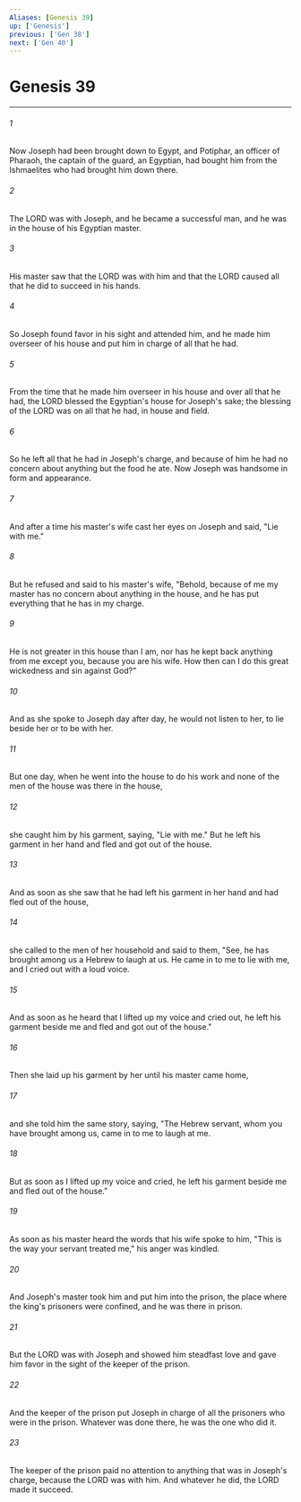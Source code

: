 ```yaml
---
Aliases: [Genesis 39]
up: ['Genesis']
previous: ['Gen 38']
next: ['Gen 40']
---
```

# Genesis 39
***



###### 1 
Now Joseph had been brought down to Egypt, and Potiphar, an officer of Pharaoh, the captain of the guard, an Egyptian, had bought him from the Ishmaelites who had brought him down there. 

###### 2 
The LORD was with Joseph, and he became a successful man, and he was in the house of his Egyptian master. 

###### 3 
His master saw that the LORD was with him and that the LORD caused all that he did to succeed in his hands. 

###### 4 
So Joseph found favor in his sight and attended him, and he made him overseer of his house and put him in charge of all that he had. 

###### 5 
From the time that he made him overseer in his house and over all that he had, the LORD blessed the Egyptian's house for Joseph's sake; the blessing of the LORD was on all that he had, in house and field. 

###### 6 
So he left all that he had in Joseph's charge, and because of him he had no concern about anything but the food he ate. Now Joseph was handsome in form and appearance. 

###### 7 
And after a time his master's wife cast her eyes on Joseph and said, "Lie with me." 

###### 8 
But he refused and said to his master's wife, "Behold, because of me my master has no concern about anything in the house, and he has put everything that he has in my charge. 

###### 9 
He is not greater in this house than I am, nor has he kept back anything from me except you, because you are his wife. How then can I do this great wickedness and sin against God?" 

###### 10 
And as she spoke to Joseph day after day, he would not listen to her, to lie beside her or to be with her. 

###### 11 
But one day, when he went into the house to do his work and none of the men of the house was there in the house, 

###### 12 
she caught him by his garment, saying, "Lie with me." But he left his garment in her hand and fled and got out of the house. 

###### 13 
And as soon as she saw that he had left his garment in her hand and had fled out of the house, 

###### 14 
she called to the men of her household and said to them, "See, he has brought among us a Hebrew to laugh at us. He came in to me to lie with me, and I cried out with a loud voice. 

###### 15 
And as soon as he heard that I lifted up my voice and cried out, he left his garment beside me and fled and got out of the house." 

###### 16 
Then she laid up his garment by her until his master came home, 

###### 17 
and she told him the same story, saying, "The Hebrew servant, whom you have brought among us, came in to me to laugh at me. 

###### 18 
But as soon as I lifted up my voice and cried, he left his garment beside me and fled out of the house." 

###### 19 
As soon as his master heard the words that his wife spoke to him, "This is the way your servant treated me," his anger was kindled. 

###### 20 
And Joseph's master took him and put him into the prison, the place where the king's prisoners were confined, and he was there in prison. 

###### 21 
But the LORD was with Joseph and showed him steadfast love and gave him favor in the sight of the keeper of the prison. 

###### 22 
And the keeper of the prison put Joseph in charge of all the prisoners who were in the prison. Whatever was done there, he was the one who did it. 

###### 23 
The keeper of the prison paid no attention to anything that was in Joseph's charge, because the LORD was with him. And whatever he did, the LORD made it succeed.

